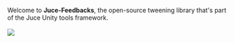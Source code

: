Welcome to **Juce-Feedbacks**, the open-source tweening library that's part of the Juce Unity tools framework.
 <br/>
 <br/>
![](https://github.com/Juce-Assets/Juce-Feedbacks/blob/master/Misc/Logo.png)
 <br/>
 <br/>

